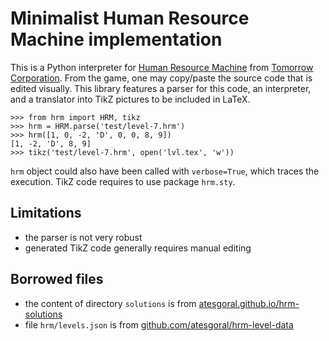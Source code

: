 # Minimalist Human Resource Machine implementation

This is a Python interpreter for [Human Resource Machine](http://tomorrowcorporation.com/humanresourcemachine) from [Tomorrow Corporation](http://tomorrowcorporation.com).
From the game, one may copy/paste the source code that is edited visually.
This library features a parser for this code, an interpreter, and a translator into TikZ pictures to be included in LaTeX.

```pycon
>>> from hrm import HRM, tikz
>>> hrm = HRM.parse('test/level-7.hrm')
>>> hrm([1, 0, -2, 'D', 0, 0, 8, 9])
[1, -2, 'D', 8, 9]
>>> tikz('test/level-7.hrm', open('lvl.tex', 'w'))
```

`hrm` object could also have been called with `verbose=True`, which traces the execution.
TikZ code requires to use package `hrm.sty`.

## Limitations

 * the parser is not very robust
 * generated TikZ code generally requires manual editing

## Borrowed files

 * the content of directory `solutions` is from
   [atesgoral.github.io/hrm-solutions](http://atesgoral.github.io/hrm-solutions)
 * file `hrm/levels.json` is from 
   [github.com/atesgoral/hrm-level-data](http://github.com/atesgoral/hrm-level-data)
